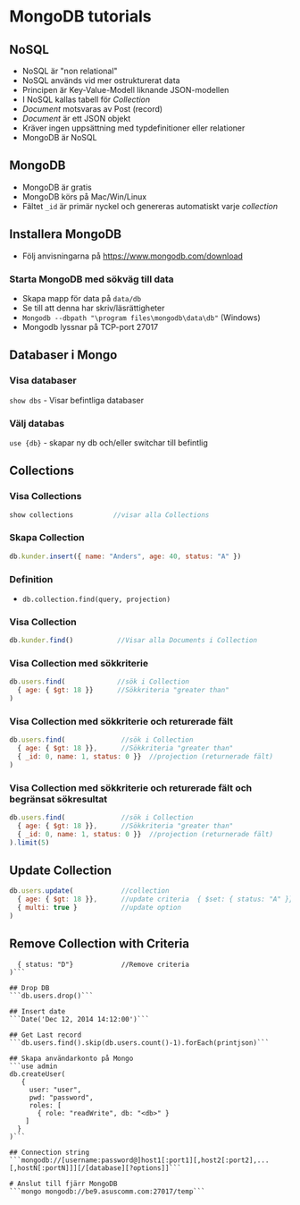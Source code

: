 # MongoDB tutorials

## NoSQL 
* NoSQL är "non relational"
* NoSQL används vid mer ostrukturerat data
* Principen är Key-Value-Modell liknande JSON-modellen
* I NoSQL kallas tabell för _Collection_
* _Document_ motsvaras av Post (record)
* _Document_ är ett JSON objekt
* Kräver ingen uppsättning med typdefinitioner eller relationer
* MongoDB är NoSQL

## MongoDB
* MongoDB är gratis
* MongoDB körs på Mac/Win/Linux
* Fältet ```_id``` är primär nyckel och genereras automatiskt varje _collection_

## Installera MongoDB
* Följ anvisningarna på https://www.mongodb.com/download

### Starta MongoDB med sökväg till data
* Skapa mapp för data på ```data/db```
* Se till att denna har skriv/läsrättigheter
* ```Mongodb --dbpath "\program files\mongodb\data\db"``` (Windows)
* Mongodb lyssnar på TCP-port 27017

## Databaser i Mongo

### Visa databaser
```show dbs``` - Visar befintliga databaser

### Välj databas
```use {db}``` - skapar ny db och/eller switchar till befintlig

## Collections

### Visa Collections
```javascript
show collections          //visar alla Collections
```

### Skapa Collection
```javascript
db.kunder.insert({ name: "Anders", age: 40, status: "A" })
```

### Definition
* ```db.collection.find(query, projection)```

### Visa Collection
```javascript
db.kunder.find()           //Visar alla Documents i Collection
```

### Visa Collection med sökkriterie
```javascript
db.users.find(             //sök i Collection
  { age: { $gt: 18 }}      //Sökkriteria "greater than"
)
```

### Visa Collection med sökkriterie och returerade fält
```javascript
db.users.find(              //sök i Collection
  { age: { $gt: 18 }},      //Sökkriteria "greater than"
  { _id: 0, name: 1, status: 0 }}  //projection (returnerade fält)
)
```

### Visa Collection med sökkriterie och returerade fält och begränsat sökresultat
```javascript
db.users.find(              //sök i Collection
  { age: { $gt: 18 }},      //Sökkriteria "greater than"
  { _id: 0, name: 1, status: 0 }}  //projection (returnerade fält)
).limit(5)
```

## Update Collection
```javascript
db.users.update(            //collection
  { age: { $gt: 18 }},      //update criteria  { $set: { status: "A" }},   //update actio
  { multi: true }           //update option
)
```

## Remove Collection with Criteria
```db.users.remove(
  { status: "D"}            //Remove criteria
)```

## Drop DB
```db.users.drop()```

## Insert date
```Date('Dec 12, 2014 14:12:00')```

## Get Last record
```db.users.find().skip(db.users.count()-1).forEach(printjson)```

## Skapa användarkonto på Mongo
```use admin
db.createUser(
   {
     user: "user",
     pwd: "password",
     roles: [
       { role: "readWrite", db: "<db>" }
    ]
  }
)```

## Connection string
```mongodb://[username:password@]host1[:port1][,host2[:port2],...[,hostN[:portN]]][/[database][?options]]```

# Anslut till fjärr MongoDB
```mongo mongodb://be9.asuscomm.com:27017/temp```